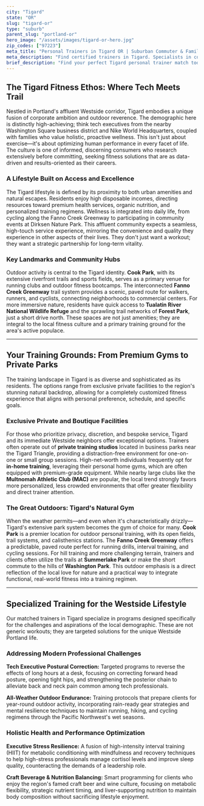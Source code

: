 ```yaml
---
city: "Tigard"
state: "OR"
slug: "tigard-or"
type: "suburb"
parent_slug: "portland-or"
hero_image: "/assets/images/tigard-or-hero.jpg"
zip_codes: ["97223"]
meta_title: "Personal Trainers in Tigard OR | Suburban Commuter & Family Wellness"
meta_description: "Find certified trainers in Tigard. Specialists in commuter schedules, accessible local clubs (e.g., ClubSport), and functional home training."
brief_description: "Find your perfect Tigard personal trainer match today. Our elite service connects Westside Portland's high-income professionals, tech executives, and dedicated fitness enthusiasts with certified trainers who understand your lifestyle. Whether you're training for Forest Park trails, seeking postural correction from desk work, or pursuing unique wellness goals, we match you with specialists in private gyms, premium home setups, or outdoor sessions at Cook Park or Summerlake Park. Stop wasting time with generic programs. Get a trainer who aligns with your ambitious Tigard lifestyle and delivers measurable, high-performance results. Schedule your personalized match now."
---
```

## The Tigard Fitness Ethos: Where Tech Meets Trail

Nestled in Portland's affluent Westside corridor, Tigard embodies a unique fusion of corporate ambition and outdoor reverence. The demographic here is distinctly high-achieving; think tech executives from the nearby Washington Square business district and Nike World Headquarters, coupled with families who value holistic, proactive wellness. This isn't just about exercise—it's about optimizing human performance in every facet of life. The culture is one of informed, discerning consumers who research extensively before committing, seeking fitness solutions that are as data-driven and results-oriented as their careers.

### A Lifestyle Built on Access and Excellence

The Tigard lifestyle is defined by its proximity to both urban amenities and natural escapes. Residents enjoy high disposable incomes, directing resources toward premium health services, organic nutrition, and personalized training regimens. Wellness is integrated into daily life, from cycling along the Fanno Creek Greenway to participating in community events at Dirksen Nature Park. This affluent community expects a seamless, high-touch service experience, mirroring the convenience and quality they experience in other aspects of their lives. They don't just want a workout; they want a strategic partnership for long-term vitality.

### Key Landmarks and Community Hubs

Outdoor activity is central to the Tigard identity. **Cook Park**, with its extensive riverfront trails and sports fields, serves as a primary venue for running clubs and outdoor fitness bootcamps. The interconnected **Fanno Creek Greenway** trail system provides a scenic, paved route for walkers, runners, and cyclists, connecting neighborhoods to commercial centers. For more immersive nature, residents have quick access to **Tualatin River National Wildlife Refuge** and the sprawling trail networks of **Forest Park**, just a short drive north. These spaces are not just amenities; they are integral to the local fitness culture and a primary training ground for the area's active populace.

---

## Your Training Grounds: From Premium Gyms to Private Parks

The training landscape in Tigard is as diverse and sophisticated as its residents. The options range from exclusive private facilities to the region's stunning natural backdrop, allowing for a completely customized fitness experience that aligns with personal preference, schedule, and specific goals.

### Exclusive Private and Boutique Facilities

For those who prioritize privacy, discretion, and bespoke service, Tigard and its immediate Westside neighbors offer exceptional options. Trainers often operate out of **private training studios** located in business parks near the Tigard Triangle, providing a distraction-free environment for one-on-one or small group sessions. High-net-worth individuals frequently opt for **in-home training**, leveraging their personal home gyms, which are often equipped with premium-grade equipment. While nearby large clubs like the **Multnomah Athletic Club (MAC)** are popular, the local trend strongly favors more personalized, less crowded environments that offer greater flexibility and direct trainer attention.

### The Great Outdoors: Tigard's Natural Gym

When the weather permits—and even when it's characteristically drizzly—Tigard's extensive park system becomes the gym of choice for many. **Cook Park** is a premier location for outdoor personal training, with its open fields, trail systems, and calisthenics stations. The **Fanno Creek Greenway** offers a predictable, paved route perfect for running drills, interval training, and cycling sessions. For hill training and more challenging terrain, trainers and clients often utilize the trails at **Summerlake Park** or make the short commute to the hills of **Washington Park**. This outdoor emphasis is a direct reflection of the local love for nature and a practical way to integrate functional, real-world fitness into a training regimen.

---

## Specialized Training for the Westside Lifestyle

Our matched trainers in Tigard specialize in programs designed specifically for the challenges and aspirations of the local demographic. These are not generic workouts; they are targeted solutions for the unique Westside Portland life.

### Addressing Modern Professional Challenges

**Tech Executive Postural Correction:** Targeted programs to reverse the effects of long hours at a desk, focusing on correcting forward head posture, opening tight hips, and strengthening the posterior chain to alleviate back and neck pain common among tech professionals.

**All-Weather Outdoor Endurance:** Training protocols that prepare clients for year-round outdoor activity, incorporating rain-ready gear strategies and mental resilience techniques to maintain running, hiking, and cycling regimens through the Pacific Northwest's wet seasons.

### Holistic Health and Performance Optimization

**Executive Stress Resilience:** A fusion of high-intensity interval training (HIIT) for metabolic conditioning with mindfulness and recovery techniques to help high-stress professionals manage cortisol levels and improve sleep quality, counteracting the demands of a leadership role.

**Craft Beverage & Nutrition Balancing:** Smart programming for clients who enjoy the region's famed craft beer and wine culture, focusing on metabolic flexibility, strategic nutrient timing, and liver-supporting nutrition to maintain body composition without sacrificing lifestyle enjoyment.